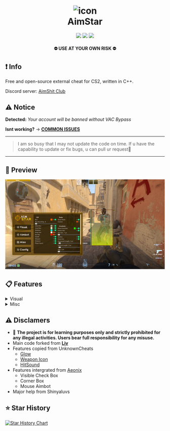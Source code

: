 <h1 align="center">
  <img src="https://raw.githubusercontent.com/CowNowK/AimStarCS2/master/AS_Logo.png" alt="icon" style="width: 100px; height: 100px"><br>
  AimStar
</h1>
<p align="center">
<a href="https://en.wikipedia.org/wiki/C%2B%2B"><img src="https://img.shields.io/badge/build-C++-blue?style=flat&label=Language"></a>
<a href="https://store.steampowered.com/app/730/CounterStrike_2"><img src="https://img.shields.io/badge/Game-CS2-red.svg?style=flat"></a>
<a href="LICENSE.txt"><img src="https://img.shields.io/github/license/CowNowK/AimStarCS2.svg?style=flat"></a>
</p>
<h4 align="center">
  ⛔ USE AT YOUR OWN RISK ⛔
</h4>

## ❗ Info

Free and open-source external cheat for CS2, written in C++.

Discord server: [AimShit Club](https://discord.com/invite/VgRrxwesPz)
<!--
I made a discord server, where you can get support and much more! Join to us!
[**__Discord__**](https://discord.gg/Sw9ejh69GC)-->

## ⚠️ Notice

**Detected:** *Your account will be banned without VAC Bypass*

**Isnt working?** -> [**__COMMON ISSUES__**](https://github.com/CowNowK/AimStarCS2/discussions/19)

***
> I am so busy that I may not update the code on time. If u have the capability to update or fix bugs, u can pull ur request🤩
***
## 📸 Preview
![](/Image1.png)

## 📋 Features

<details>
<summary>Visual</summary>
  
- ESP
- Glow
- Radar
- Crosshairs
- No Flash
</details>

<details>
<summary>Misc</summary>

- Bhop
- Aimbot
- Triggerbot
- Languages Settings
- Hit Sound
- Bomb Timer
</details>

## ⚠️ Disclamers
- 🚫 **The project is for learning purposes only and strictly prohibited for any illegal activities. Users bear full responsibility for any misuse.**
- Main code forked from [**__Liv__**](https://github.com/TKazer/CS2_External)
- Features copied from UnknownCheats
  - [Glow](https://www.unknowncheats.me/forum/counter-strike-2-a/604503-glow-external.html)
  - [Weapon Icon](https://www.unknowncheats.me/forum/counter-strike-2-a/608799-weapon-icon-esp.html)
  - [HitSound](https://www.unknowncheats.me/forum/counter-strike-2-releases/607417-hitsound-external.html)
- Features intergrated from [Aeonix](https://github.com/Fr0go1/Aeonix-Cs2)
  - Visible Check Box
  - Corner Box
  - Mouse Aimbot
- Major help from Shinyaluvs

## ⭐ Star History

[![Star History Chart](https://api.star-history.com/svg?repos=CowNowK/AimStar&type=Date)](https://star-history.com/#CowNowK/AimStar&Date)
